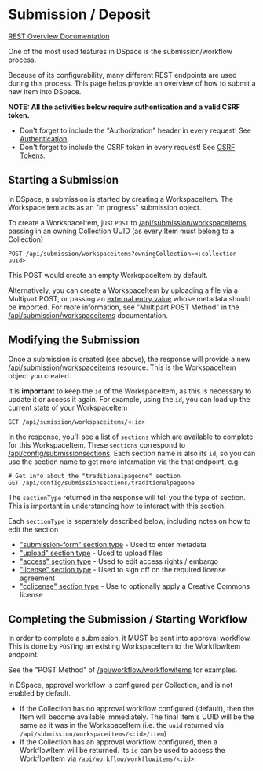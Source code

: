 # Submission / Deposit

[REST Overview Documentation](README.md)

One of the most used features in DSpace is the submission/workflow process.

Because of its configurability, many different REST endpoints are used during this process.
This page helps provide an overview of how to submit a new Item into DSpace.

**NOTE: All the activities below require authentication and a valid CSRF token.**

* Don't forget to include the "Authorization" header in every request! See [Authentication](authentication.md).
* Don't forget to include the CSRF token in every request! See [CSRF Tokens](csrf-tokens.md).

## Starting a Submission

In DSpace, a submission is started by creating a WorkspaceItem. The WorkspaceItem acts as an "in progress" submission
object.

To create a WorkspaceItem, just `POST` to [/api/submission/workspaceitems](workspaceitems.md), passing in an owning
Collection UUID (as every Item must belong to a Collection)

```
POST /api/submission/workspaceitems?owningCollection=<:collection-uuid>
```

This POST would create an empty WorkspaceItem by default.

Alternatively, you can create a WorkspaceItem by uploading a file via a Multipart POST,
or passing an [external entry value](external-authority-sources.md) whose metadata should be imported.
For more information, see "Multipart POST Method" in the [/api/submission/workspaceitems](workspaceitems.md)
documentation.

## Modifying the Submission

Once a submission is created (see above), the response will provide a
new [/api/submission/workspaceitems](workspaceitems.md) resource.
This is the WorkspaceItem object you created.

It is **important** to keep the `id` of the WorkspaceItem, as this is necessary to update it or access it again.
For example, using the `id`, you can load up the current state of your WorkspaceItem

```
GET /api/sumission/workspaceitems/<:id>
```

In the response, you'll see a list of `sections` which are available to complete for this WorkspaceItem.
These `sections` correspond to [/api/config/submissionsections](submissionsections.md).
Each section name is also its `id`, so you can use the section name to get more information via the
that endpoint, e.g.

```
# Get info about the "traditionalpageone" section
GET /api/config/submissionsections/traditionalpageone
```

The `sectionType` returned in the response will tell you the type of section. This is important
in understanding how to interact with this section.

Each `sectionType` is separately described below, including notes on how to edit the section

* ["submission-form" section type](workspaceitem-data-metadata.md) - Used to enter metadata
* ["upload" section type](workspaceitem-data-upload.md) - Used to upload files
* ["access" section type](workspaceitem-data-access.md) - Used to edit access rights / embargo
* ["license" section type](workspaceitem-data-license.md) - Used to sign off on the required license agreement
* ["cclicense" section type](workspaceitem-data-cclicense.md) - Use to optionally apply a Creative Commons license

## Completing the Submission / Starting Workflow

In order to complete a submission, it MUST be sent into approval workflow. This is done by `POST`ing an existing
WorkspaceItem to the WorkflowItem endpoint.

See the "POST Method" of [/api/workflow/workflowitems](workflowitems.md) for examples.

In DSpace, approval workflow is configured per Collection, and is not enabled by default.

* If the Collection has no approval workflow configured (default), then the Item will become available immediately.
  The final Item's UUID will be the same as it was in the WorkspaceItem (i.e. the `uuid` returned via
  `/api/submission/workspaceitems/<:id>/item`)
* If the Collection has an approval workflow configured, then a WorkflowItem will be returned. Its `id` can be used
  to access the WorkflowItem via `/api/workflow/workflowitems/<:id>`.
